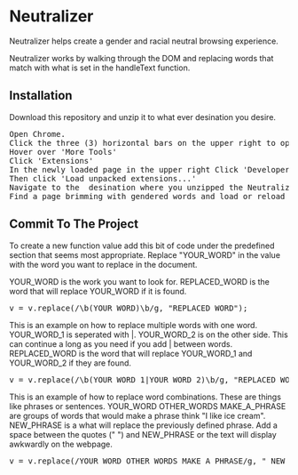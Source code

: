 # Neutralizer
Neutralizer helps create a gender and racial neutral browsing experience.

Neutralizer works by walking through the DOM and replacing words that match with what is set in the handleText function.


Installation
--------------------------

Download this repository and unzip it to what ever desination you desire.
<pre>
Open Chrome.
Click the three (3) horizontal bars on the upper right to open the settings menu.
Hover over 'More Tools'
Click 'Extensions'
In the newly loaded page in the upper right Click 'Developer mode'
Then click 'Load unpacked extensions...'
Navigate to the  desination where you unzipped the Neutralizer folder and select it.
Find a page brimming with gendered words and load or reload it to see the changes.
</pre>


Commit To The Project
--------------------------
To create a new function value add this bit of code under the predefined section that seems most appropriate. 
Replace "YOUR_WORD" in the value with the word you want to replace in the document.

YOUR_WORD is the work you want to look for.
REPLACED_WORD is the word that will replace YOUR_WORD if it is found.
<pre>
v = v.replace(/\b(YOUR_WORD)\b/g, "REPLACED_WORD");
</pre>


This is an example on how to replace multiple words with one word.
YOUR_WORD_1 is seperated with |. YOUR_WORD_2 is on the other side. This can continue a long as you need if you add | between words.
REPLACED_WORD is the word that will replace YOUR_WORD_1 and YOUR_WORD_2 if they are found.
<pre>
v = v.replace(/\b(YOUR_WORD_1|YOUR_WORD_2)\b/g, "REPLACED_WORD");
</pre>

This is an example of how to replace word combinations. These are things like phrases or sentences.
YOUR_WORD OTHER_WORDS MAKE_A_PHRASE are groups of words that would make a phrase think "I like ice cream".
NEW_PHRASE is a what will replace the previously defined phrase. 
Add a space between the quotes (" ") and NEW_PHRASE or the text will display awkwardly on the webpage.
<pre>
v = v.replace(/YOUR_WORD OTHER_WORDS MAKE_A_PHRASE/g, " NEW_PHRASE ");
</pre>

